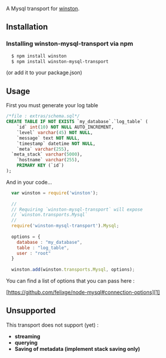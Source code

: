 A Mysql transport for [winston][0].

## Installation

### Installing winston-mysql-transport via npm

``` sh
  $ npm install winston
  $ npm install winston-mysql-transport
```
(or add it to your package.json)

## Usage

First you must generate your log table

``` sql
/*file : extras/schema.sql*/
CREATE TABLE IF NOT EXISTS `my_database`.`log_table` (
	`id` int(10) NOT NULL AUTO_INCREMENT,
	`level` varchar(45) NOT NULL,
	`message` text NOT NULL,
	`timestamp` datetime NOT NULL,
	`meta` varchar(255),
  `meta_stack` varchar(5000),
	`hostname` varchar(255),
	PRIMARY KEY (`id`)
);
```

And in your code...

``` js
  var winston = require('winston');
  
  //
  // Requiring `winston-mysql-transport` will expose
  // `winston.transports.Mysql`
  //
  require('winston-mysql-transport').Mysql;
  
  options = {
  	database : "my_database",
  	table : "log_table",
  	user : "root"
  }
  
  winston.add(winston.transports.Mysql, options);
```

You can find a list of options that you can pass here :

[https://github.com/felixge/node-mysql#connection-options][1]

## Unsupported
This transport does not support (yet) :

* **streaming**
* **querying**
* **Saving of metadata (implement stack saving only)** 

[0]: https://github.com/flatiron/winston
[1]: https://github.com/felixge/node-mysql#connection-options
